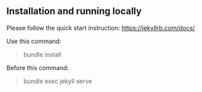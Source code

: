 ## Installation and running locally 

Please follow the quick start instruction: https://jekyllrb.com/docs/ 

Use this command:
> bundle install

Before this command:
> bundle exec jekyll serve 